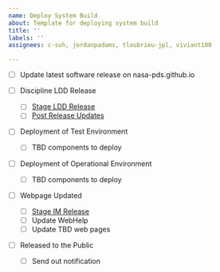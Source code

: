 ```yaml
---
name: Deploy System Build
about: Template for deploying system build
title: ''
labels: ''
assignees: c-suh, jordanpadams, tloubrieu-jpl, viviant100

---
```


- [ ] Update latest software release on nasa-pds.github.io

- [ ] Discipline LDD Release
   - [ ] [Stage LDD Release](https://wiki.jpl.nasa.gov/display/PDSEN/dLDD+Release+Procedures#dLDDReleaseProcedures-StageLDDRelease)
   - [ ] [Post Release Updates](https://wiki.jpl.nasa.gov/display/PDSEN/dLDD+Release+Procedures#dLDDReleaseProcedures-PostReleaseUpdates)

- [ ] Deployment of Test Environment
    - [ ] TBD components to deploy

- [ ] Deployment of Operational Environment
    - [ ] TBD components to deploy

- [ ] Webpage Updated
   - [ ] [Stage IM Release](https://wiki.jpl.nasa.gov/display/PDSEN/PDS4+IM+Release#PDS4IMRelease-StageRelease)
   - [ ] Update WebHelp
   - [ ] Update TBD web pages

- [ ] Released to the Public
   - [ ] Send out notification
